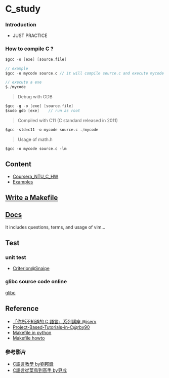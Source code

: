 # C_study

### Introduction
  - JUST PRACTICE

### How to compile C ?

```c
$gcc -o [exe] [source.file]

// example
$gcc -o mycode source.c // it will compile source.c and execute mycode

// execute a exe
$./mycode

```
>Debug with GDB

```c
$gcc -g -o [exe] [source.file]
$sudo gdb [exe]    // run as root
```

>Compiled with C11 (C standard released in 2011)

```c
$gcc -std=c11 -o mycode source.c ./mycode
```

> Usage of math.h

```
$gcc -o mycode source.c -lm
```

## Content
 - [Coursera_NTU_C_HW](https://github.com/tingwei628/C_study/tree/master/Coursera_NTU_C_HW)
 - [Examples](https://github.com/tingwei628/C_study/tree/master/examples)


## [Write a Makefile](https://github.com/tingwei628/Coursera_NTU_C_HW/tree/master/examples/write_a_makefile)

## [Docs](https://github.com/tingwei628/Coursera_NTU_C_HW/wiki/)
It includes questions, terms, and usage of vim...

## Test

### unit test

- [Criterion@Snaipe](https://github.com/Snaipe/Criterion)

### glibc source code online

[glibc](https://code.woboq.org/userspace/glibc/)

## Reference
- [「你所不知道的 C 語言」系列講座 @jserv](http://hackfoldr.org/dykc/)
- [Project-Based-Tutorials-in-C@rby90](https://github.com/rby90/Project-Based-Tutorials-in-C)
- [Makefile in python](http://krzysztofzuraw.com/blog/2016/makefiles-in-python-projects.html)
- [Makefile howto](http://wiki.ubuntu.org.cn/%E8%B7%9F%E6%88%91%E4%B8%80%E8%B5%B7%E5%86%99Makefile)


### 參考影片
  - [C語言教學 by劉邦鋒](https://www.youtube.com/playlist?list=PLOvZ8aEg7xDkpKHk3hAwQxLAlpZ1Q3wKH)
  - [C語言從菜鳥到高手 by尹成](http://www.bilibili.com/video/av5120945/index_1.html)
